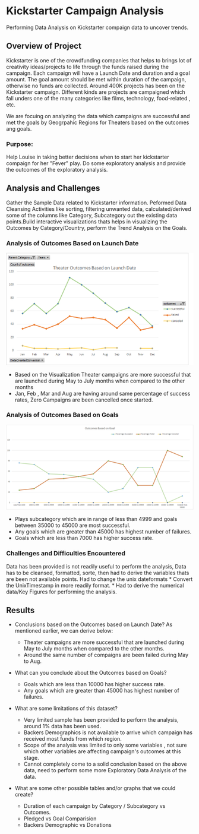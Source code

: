 # Kickstarter Campaign Analysis
 
 Performing Data Analysis on Kickstarter compaign data to uncover trends.
 
## Overview of Project
Kickstarter is one of the crowdfunding companies that helps to brings lot of creativity ideas/projects to life through the funds raised during the campaign.  Each campaign will have  a Launch Date and duration  and a goal amount. The goal amount should be met within duration of the campaign, otherwise no funds are collected. Around 400K projects has been on the Kickstarter campaign. Different kinds are projects are campaigned which fall unders one of the many categories like films, technology, food-related , etc.

We are focuing on analyzing the data which campaigns are successful and met the goals by Geogrpahic Regions for Theaters based on the outcomes ang goals.


### Purpose: 
Help Louise in taking better decisions when to start her kickstarter compaign for her "Fever" play. Do some exploratory analysis and provide the outcomes of the exploratory analysis.

## Analysis and Challenges
  Gather the Sample Data related to Kickstarter information. Peformed Data Cleansing Activities like sorting, filtering unwanted data, calculated/derived some of the
  columns like Category, Subcategory out the existing data points.Build interactive visualizations thats helps in visualizing the Outcomes by Category/Country, 
  perform the Trend Analysis on the Goals.

### Analysis of Outcomes Based on Launch Date
![OutcomesBasedOnLaunchDate](/resources/Theater_Outcomes_vs_Launch.png)

* Based on the Visualization Theater campaigns are more successful that are launched during May to July months when compared to the other months
* Jan, Feb , Mar and Aug are having around same percentage of success rates, Zero Campaigns are been cancelled once started.

### Analysis of Outcomes Based on Goals
![Outcomes_vs_Goals](/resources/Outcomes_vs_Goals.png)

*	Plays subcategory which are in range of less than 4999 and goals between 35000 to 45000  are most successful.
* Any goals which are greater than 45000 has highest number of failures.
* Goals which are less than 7000 has higher success rate.

### Challenges and Difficulties Encountered
  Data has been provided is not readily useful to perform the analysis, Data has to be cleansed, formatted, sorte, then had to derive the variables thats are been not
  available points. Had to change the unix dateformats
    * Convert the UnixTimestamp in more readily format.
    * Had to derive the numerical data/Key Figures for performing the analysis. 
    
 ## Results

- Conclusions based on the Outcomes based on Launch Date?</b>
  As mentioned earlier, we can derive below: </b>
   * Theater campaigns are more successful that are launched during May to July months when compared to the other months.
   * Around the same number of compaigns are been failed during May to Aug.

- What can you conclude about the Outcomes based on Goals? </b>
   * Goals which are less than 10000 has higher success rate.
   * Any goals which are greater than 45000 has highest number of failures.

- What are some limitations of this dataset?
   * Very limited sample has been provided to perform the analysis, around 1% data has been used.
   * Backers Demographics is not available to arrive which campaign has received most funds from which region.
   * Scope of the analysis was limited to only some variables , not sure which other variables are affecting campaign's outcomes at this stage.
   * Cannot completely come to a solid conclusion based on the above data, need to perform some more Exploratory Data Analysis of the data.

- What are some other possible tables and/or graphs that we could create?
   * Duration of each campaign by Category / Subcategory vs Outcomes.
   * Pledged vs Goal Comparision
   * Backers Demographic vs Donations
  
